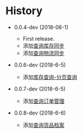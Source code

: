 # History

* 0.0.4-dev (2018-06-1)
    * First release.
    * 添加[查询库存同步](http://112.126.83.15/open_api/wordpress/2017/04/11/%E6%9F%A5%E8%AF%A2%E5%BA%93%E5%AD%98%E5%90%8C%E6%AD%A5/)
    * 添加[查询物流同步](http://112.126.83.15/open_api/wordpress/2017/04/11/%E6%9F%A5%E8%AF%A2%E7%89%A9%E6%B5%81%E5%90%8C%E6%AD%A5/)

* 0.0.6-dev (2018-6-5)
    * 添加[库存查询-分页查询](http://112.126.83.15/open_api/wordpress/2017/07/06/%E5%BA%93%E5%AD%98%E6%9F%A5%E8%AF%A2-%E5%88%86%E9%A1%B5%E6%9F%A5%E8%AF%A2/)

* 0.0.7-dev (2018-6-5)
    * 添加[查询订单管理](http://112.126.83.15/open_api/wordpress/2017/04/11/%E6%9F%A5%E8%AF%A2%E8%AE%A2%E5%8D%95%E7%AE%A1%E7%90%86/)

* 0.0.8-dev (2018-6-6)
    * 添加[查询货品档案](http://112.126.83.15/open_api/wordpress/2017/04/11/%E6%9F%A5%E8%AF%A2%E8%B4%A7%E5%93%81%E6%A1%A3%E6%A1%88/)
